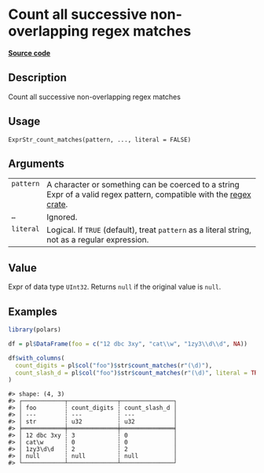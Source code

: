 

# Count all successive non-overlapping regex matches

[**Source code**](https://github.com/pola-rs/r-polars/tree/741f9cd2614b3302a4d033bcae447425e1b91191/R/expr__string.R#L675)

## Description

Count all successive non-overlapping regex matches

## Usage

<pre><code class='language-R'>ExprStr_count_matches(pattern, ..., literal = FALSE)
</code></pre>

## Arguments

<table>
<tr>
<td style="white-space: nowrap; font-family: monospace; vertical-align: top">
<code id="ExprStr_count_matches_:_pattern">pattern</code>
</td>
<td>
A character or something can be coerced to a string Expr of a valid
regex pattern, compatible with the
<a href="https://docs.rs/regex/latest/regex/">regex crate</a>.
</td>
</tr>
<tr>
<td style="white-space: nowrap; font-family: monospace; vertical-align: top">
<code id="ExprStr_count_matches_:_...">…</code>
</td>
<td>
Ignored.
</td>
</tr>
<tr>
<td style="white-space: nowrap; font-family: monospace; vertical-align: top">
<code id="ExprStr_count_matches_:_literal">literal</code>
</td>
<td>
Logical. If <code>TRUE</code> (default), treat <code>pattern</code> as a
literal string, not as a regular expression.
</td>
</tr>
</table>

## Value

Expr of data type <code>UInt32</code>. Returns <code>null</code> if the
original value is <code>null</code>.

## Examples

``` r
library(polars)

df = pl$DataFrame(foo = c("12 dbc 3xy", "cat\\w", "1zy3\\d\\d", NA))

df$with_columns(
  count_digits = pl$col("foo")$str$count_matches(r"(\d)"),
  count_slash_d = pl$col("foo")$str$count_matches(r"(\d)", literal = TRUE)
)
```

    #> shape: (4, 3)
    #> ┌────────────┬──────────────┬───────────────┐
    #> │ foo        ┆ count_digits ┆ count_slash_d │
    #> │ ---        ┆ ---          ┆ ---           │
    #> │ str        ┆ u32          ┆ u32           │
    #> ╞════════════╪══════════════╪═══════════════╡
    #> │ 12 dbc 3xy ┆ 3            ┆ 0             │
    #> │ cat\w      ┆ 0            ┆ 0             │
    #> │ 1zy3\d\d   ┆ 2            ┆ 2             │
    #> │ null       ┆ null         ┆ null          │
    #> └────────────┴──────────────┴───────────────┘
